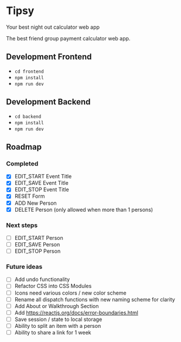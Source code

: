 # Tipsy

Your best night out calculator web app

The best friend group payment calculator web app.

## Development Frontend

- `cd frontend`
- `npm install`
- `npm run dev`

## Development Backend

- `cd backend`
- `npm install`
- `npm run dev`

## Roadmap

### Completed

- [x] EDIT_START Event Title
- [x] EDIT_SAVE Event Title
- [x] EDIT_STOP Event Title
- [x] RESET Form
- [x] ADD New Person
- [x] DELETE Person (only allowed when more than 1 persons)

### Next steps

- [ ] EDIT_START Person
- [ ] EDIT_SAVE Person
- [ ] EDIT_STOP Person

### Future ideas

- [ ] Add undo functionality
- [ ] Refactor CSS into CSS Modules
- [ ] Icons need various colors / new color scheme
- [ ] Rename all dispatch functions with new naming scheme for clarity
- [ ] Add About or Walkthrough Section
- [ ] Add https://reactjs.org/docs/error-boundaries.html
- [ ] Save session / state to local storage
- [ ] Ability to split an item with a person
- [ ] Ability to share a link for 1 week
